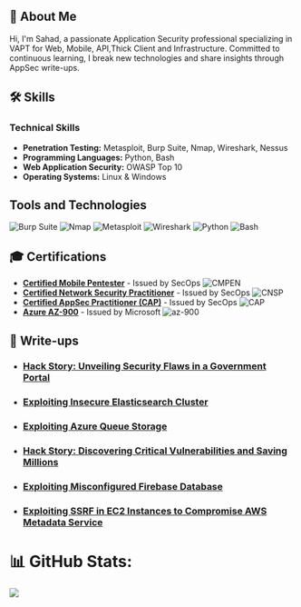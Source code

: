 ## 💫 About Me
Hi, I'm Sahad, a passionate  Application Security professional specializing in VAPT for Web, Mobile, API,Thick Client and Infrastructure. 
Committed to continuous learning, I break new technologies and share insights through AppSec write-ups.

## 🛠 Skills

### Technical Skills
- **Penetration Testing:** Metasploit, Burp Suite, Nmap, Wireshark, Nessus
- **Programming Languages:** Python, Bash
- **Web Application Security:** OWASP Top 10
- **Operating Systems:** Linux & Windows
 
## Tools and Technologies

![Burp Suite](https://img.shields.io/badge/-Burp%20Suite-000?&logo=burp-suite&logoSize=auto)
![Nmap](https://img.shields.io/badge/-Nmap-000?&logo=nmap&logoSize=auto)
![Metasploit](https://img.shields.io/badge/-Metasploit-000?&logo=metasploit&logoSize=auto)
![Wireshark](https://img.shields.io/badge/-Wireshark-000?&logo=wireshark&logoSize=auto)
![Python](https://img.shields.io/badge/-Python-000?&logo=Python&logoSize=auto)
![Bash](https://img.shields.io/badge/-Bash-000?&logo=gnu-bash&logoSize=auto)

## 🎓 Certifications

- **[Certified Mobile Pentester](https://secops.group/product/certified-mobile-pentester-cmpen-android/)**             - Issued by SecOps    ![CMPEN](https://img.shields.io/badge/CMPen-red?style=for-the-badge)    
- **[Certified Network Security Practitioner](https://secops.group/product/certified-network-security-practitioner/)** - Issued by SecOps    ![CNSP](https://img.shields.io/badge/CNSP-red?style=for-the-badge)   
- **[Certified AppSec Practitioner (CAP)](https://secops.group/product/certified-application-security-practitioner/)** - Issued by SecOps    ![CAP](https://img.shields.io/badge/CAP-red?style=for-the-badge) 
- **[Azure AZ-900](https://secops.group/product/certified-mobile-pentester-cmpen-android/)**                           - Issued by Microsoft ![az-900](https://img.shields.io/badge/AZ--900-blue?style=for-the-badge)    

## 📂 Write-ups

- ### [Hack Story: Unveiling Security Flaws in a Government Portal](https://medium.com/@sahadmk/hack-story-unveiling-security-flaws-in-a-government-portal-995217f877c3)

- ### [Exploiting Insecure Elasticsearch Cluster](https://medium.com/@sahadmk/exploiting-insecure-elasticsearch-cluster-d196724a159e)

- ### [Exploiting Azure Queue Storage](https://medium.com/system-weakness/exploiting-azure-queue-storage-unexpired-sas-token-with-excessive-permission-e0f47475cb8d)

- ### [Hack Story: Discovering Critical Vulnerabilities and Saving Millions](https://www.linkedin.com/pulse/story-apps-broken-security-sahad-bnu-abid-thangal?trk=public_post_feed-article-content)

- ### [Exploiting Misconfigured Firebase Database](https://www.linkedin.com/pulse/misconfigured-firebase-database-sahad-bnu-abid-thangal/?trackingId=%2F9Hz7P98R6OB8%2F1qymJ44A%3D%3D)
- ### [Exploiting SSRF in EC2 Instances to Compromise AWS Metadata Service](https://www.linkedin.com/pulse/exploiting-ssrf-ec2-instance-abuse-aws-metadata-bnu-abid-thangal?trk=portfolio_article-card_title)
  
   
# 📊 GitHub Stats:
![](https://github-readme-stats.vercel.app/api?username=sahad-mk&theme=dark&hide_border=false&include_all_commits=false&count_private=false)
